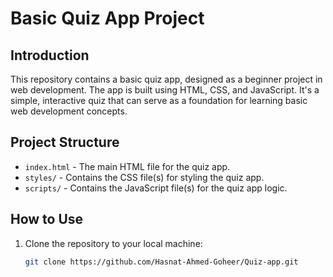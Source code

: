 # Basic Quiz App Project

## Introduction

This repository contains a basic quiz app, designed as a beginner project in web development. The app is built using HTML, CSS, and JavaScript. It's a simple, interactive quiz that can serve as a foundation for learning basic web development concepts.

## Project Structure

- `index.html` - The main HTML file for the quiz app.
- `styles/` - Contains the CSS file(s) for styling the quiz app.
- `scripts/` - Contains the JavaScript file(s) for the quiz app logic.

## How to Use

1. Clone the repository to your local machine:
   ```bash
   git clone https://github.com/Hasnat-Ahmed-Goheer/Quiz-app.git
